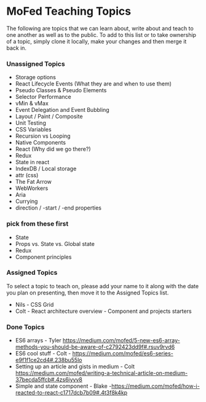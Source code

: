 # MoFed Teaching Topics

The following are topics that we can learn about, write about and teach to one another as well as to the public. To add to this list or to take ownership of a topic, simply clone it locally, make your changes and then merge it back in.

### Unassigned Topics

- Storage options
- React Lifecycle Events (What they are and when to use them)
- Pseudo Classes & Pseudo Elements
- Selector Performance
- vMin & vMax
- Event Delegation and Event Bubbling
- Layout / Paint / Composite
- Unit Testing
- CSS Variables
- Recursion vs Looping
- Native Components
- React (Why did we go there?)
- Redux
- State in react
- IndexDB / Local storage
- attr (css)
- The Fat Arrow
- WebWorkers
- Aria
- Currying
- direction / -start / -end properties

### pick from these first
- State
- Props vs. State vs. Global state
- Redux
- Component principles

### Assigned Topics

To select a topic to teach on, please add your name to it along with the date you plan on presenting, then move it to the Assigned Topics list.

- Nils - CSS Grid
- Colt - React architecture overview - Component and projects starters

### Done Topics
- ES6 arrays - Tyler https://medium.com/mofed/5-new-es6-array-methods-you-should-be-aware-of-c2792423dd9f#.rsuv9rvd6
- ES6 cool stuff - Colt - https://medium.com/mofed/es6-series-e9f1f1ce2cd4#.238bu55lo
- Setting up an article and gists in medium - Colt https://medium.com/mofed/writing-a-technical-article-on-medium-37becda5ffcb#.4zs6iyyv8
- Simple and state component - Blake -https://medium.com/mofed/how-i-reacted-to-react-c1717dcb7b09#.4t3f8k4kp


